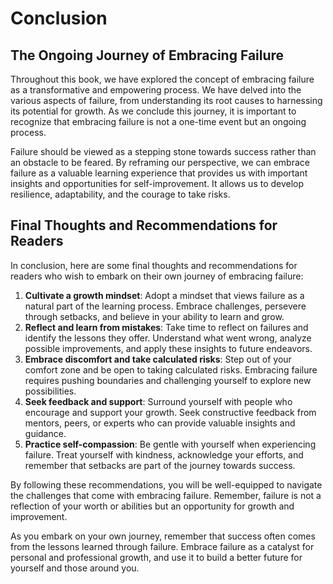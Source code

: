# Conclusion

## The Ongoing Journey of Embracing Failure

Throughout this book, we have explored the concept of embracing failure as a transformative and empowering process. We have delved into the various aspects of failure, from understanding its root causes to harnessing its potential for growth. As we conclude this journey, it is important to recognize that embracing failure is not a one-time event but an ongoing process.

Failure should be viewed as a stepping stone towards success rather than an obstacle to be feared. By reframing our perspective, we can embrace failure as a valuable learning experience that provides us with important insights and opportunities for self-improvement. It allows us to develop resilience, adaptability, and the courage to take risks.

## Final Thoughts and Recommendations for Readers

In conclusion, here are some final thoughts and recommendations for readers who wish to embark on their own journey of embracing failure:

1. **Cultivate a growth mindset**: Adopt a mindset that views failure as a natural part of the learning process. Embrace challenges, persevere through setbacks, and believe in your ability to learn and grow.
2. **Reflect and learn from mistakes**: Take time to reflect on failures and identify the lessons they offer. Understand what went wrong, analyze possible improvements, and apply these insights to future endeavors.
3. **Embrace discomfort and take calculated risks**: Step out of your comfort zone and be open to taking calculated risks. Embracing failure requires pushing boundaries and challenging yourself to explore new possibilities.
4. **Seek feedback and support**: Surround yourself with people who encourage and support your growth. Seek constructive feedback from mentors, peers, or experts who can provide valuable insights and guidance.
5. **Practice self-compassion**: Be gentle with yourself when experiencing failure. Treat yourself with kindness, acknowledge your efforts, and remember that setbacks are part of the journey towards success.

By following these recommendations, you will be well-equipped to navigate the challenges that come with embracing failure. Remember, failure is not a reflection of your worth or abilities but an opportunity for growth and improvement.

As you embark on your own journey, remember that success often comes from the lessons learned through failure. Embrace failure as a catalyst for personal and professional growth, and use it to build a better future for yourself and those around you.
